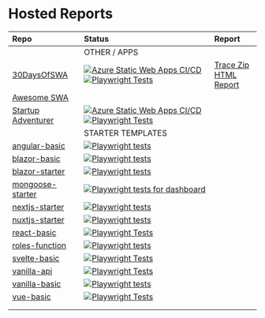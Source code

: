 # Hosted Reports

|  Repo | Status | Report |
|:---|:---|:--- |
| | OTHER / APPS | |
| [30DaysOfSWA](https://github.com/staticwebdev/30DaysOfSWA) | [![Azure Static Web Apps CI/CD](https://github.com/staticwebdev/30DaysOfSWA/actions/workflows/azure-static-web-apps-lively-tree-0c3a7d80f.yml/badge.svg)](https://github.com/staticwebdev/30DaysOfSWA/actions/workflows/azure-static-web-apps-lively-tree-0c3a7d80f.yml) [![Playwright Tests](https://github.com/fearlessly-dev/30daysofSWA-testing/actions/workflows/playwright.yml/badge.svg)](https://github.com/fearlessly-dev/30daysofSWA-testing/actions/workflows/playwright.yml) | [Trace Zip](https://github.com/fearlessly-dev/30daysofSWA-testing/suites/7445073327/artifacts/304504677) <br/> [HTML Report](https://fearlessly-dev.github.io/playwright.reports/run-report/)|
| [Awesome SWA](https://github.com/staticwebdev/awesome-azure-static-web-apps)| | |
| [Startup Adventurer](https://github.com/staticwebdev/StartupAdventurer) | [![Azure Static Web Apps CI/CD](https://github.com/staticwebdev/StartupAdventurer/actions/workflows/azure-static-web-apps-purple-mushroom-0656edc10.yml/badge.svg)](https://github.com/staticwebdev/StartupAdventurer/actions/workflows/azure-static-web-apps-purple-mushroom-0656edc10.yml)  [![Playwright Tests](https://github.com/staticwebdev/StartupAdventurer/actions/workflows/playwright.yml/badge.svg)](https://github.com/staticwebdev/StartupAdventurer/actions/workflows/playwright.yml)| |
| | STARTER TEMPLATES | |
| [angular-basic](https://github.com/staticwebdev/angular-basic) |[![Playwright tests](https://github.com/staticwebdev/angular-basic/actions/workflows/playwright.yml/badge.svg)](https://github.com/staticwebdev/angular-basic/actions/workflows/playwright.yml) | |
| [blazor-basic](https://github.com/staticwebdev/blazor-basic) | [![Playwright tests](https://github.com/staticwebdev/blazor-basic/actions/workflows/playwright.yml/badge.svg)](https://github.com/staticwebdev/blazor-basic/actions/workflows/playwright.yml)| |
| [blazor-starter](https://github.com/staticwebdev/blazor-starter) | [![Playwright tests](https://github.com/staticwebdev/blazor-starter/actions/workflows/playwright.yml/badge.svg)](https://github.com/staticwebdev/blazor-starter/actions/workflows/playwright.yml) | |
| [mongoose-starter](https://github.com/staticwebdev/mongoose-starter)|   [![Playwright tests for dashboard](https://github.com/staticwebdev/mongoose-starter/actions/workflows/playwright-dashboard.yml/badge.svg)](https://github.com/staticwebdev/mongoose-starter/actions/workflows/playwright-dashboard.yml) | |
| [nextjs-starter](https://github.com/staticwebdev/nextjs-starter) | [![Playwright tests](https://github.com/staticwebdev/nextjs-starter/actions/workflows/playwright.js.yml/badge.svg)](https://github.com/staticwebdev/nextjs-starter/actions/workflows/playwright.js.yml) |  |
| [nuxtjs-starter](https://github.com/staticwebdev/nuxtjs-starter) | [![Playwright tests](https://github.com/staticwebdev/nuxtjs-starter/actions/workflows/playwright.yml/badge.svg)](https://github.com/staticwebdev/nuxtjs-starter/actions/workflows/playwright.yml)| |
| [react-basic](https://github.com/staticwebdev/react-basic) | [![Playwright Tests](https://github.com/staticwebdev/react-basic/actions/workflows/playwright.yml/badge.svg)](https://github.com/staticwebdev/react-basic/actions/workflows/playwright.yml) | |
| [roles-function](https://github.com/staticwebdev/roles-function) | [![Playwright tests](https://github.com/staticwebdev/roles-function/actions/workflows/playwright.yml/badge.svg)](https://github.com/staticwebdev/roles-function/actions/workflows/playwright.yml) | |
| [svelte-basic](https://github.com/staticwebdev/svelte-basic)| [![Playwright Tests](https://github.com/staticwebdev/svelte-basic/actions/workflows/playwright.yml/badge.svg)](https://github.com/staticwebdev/svelte-basic/actions/workflows/playwright.yml) | |
| [vanilla-api](https://github.com/staticwebdev/vanilla-api) | [![Playwright Tests](https://github.com/staticwebdev/vanilla-api/actions/workflows/playwright.yml/badge.svg)](https://github.com/staticwebdev/vanilla-api/actions/workflows/playwright.yml)| |
| [vanilla-basic](https://github.com/staticwebdev/vanilla-basic) |[![Playwright tests](https://github.com/staticwebdev/vanilla-basic/actions/workflows/playwright.yml/badge.svg)](https://github.com/staticwebdev/vanilla-basic/actions/workflows/playwright.yml)  | |
| [vue-basic](https://github.com/staticwebdev/vue-basic) | [![Playwright Tests](https://github.com/staticwebdev/vue-basic/actions/workflows/playwright.yml/badge.svg)](https://github.com/staticwebdev/vue-basic/actions/workflows/playwright.yml) | |
| | |
| | |
